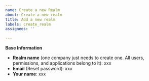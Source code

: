```yaml
---
name: Create a new Realm
about: Create a new realm
title: Add a new realm
labels: create_realm
assignees: ''

---
```


**Base Information**

- **Realm name** (one company just needs to create one. All users, permissions, and applications belong to it):  xxx
- **Email** (Reset password): xxx
- **Your name**: xxx
